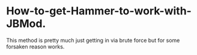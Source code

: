 # How-to-get-Hammer-to-work-with-JBMod.
This method is pretty much just getting in via brute force but for some forsaken reason works.
